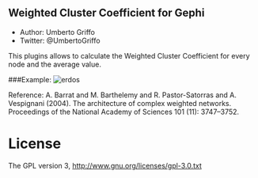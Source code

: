 ## Weighted Cluster Coefficient for Gephi
* Author: Umberto Griffo
* Twitter: @UmbertoGriffo

This plugins allows to calculate the Weighted Cluster Coefficient for every node and the average value.

###Example:
![erdos](http://img221.imageshack.us/img221/630/wcoeff.png)

Reference: A. Barrat and M. Barthelemy and R. Pastor-Satorras and A. Vespignani (2004). The architecture of complex weighted networks. Proceedings of the National Academy of Sciences 101 (11): 3747–3752.

# License
The GPL version 3, http://www.gnu.org/licenses/gpl-3.0.txt
